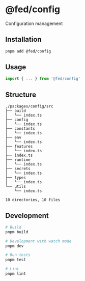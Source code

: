 # @fed/config

Configuration management

## Installation

```bash
pnpm add @fed/config
```

## Usage

```typescript
import { ... } from '@fed/config'
```

## Structure
```
./packages/config/src
├── build
│   └── index.ts
├── config
│   └── index.ts
├── constants
│   └── index.ts
├── env
│   └── index.ts
├── features
│   └── index.ts
├── index.ts
├── runtime
│   └── index.ts
├── secrets
│   └── index.ts
├── types
│   └── index.ts
└── utils
    └── index.ts

10 directories, 10 files
```

## Development

```bash
# Build
pnpm build

# Development with watch mode
pnpm dev

# Run tests
pnpm test

# Lint
pnpm lint
```
